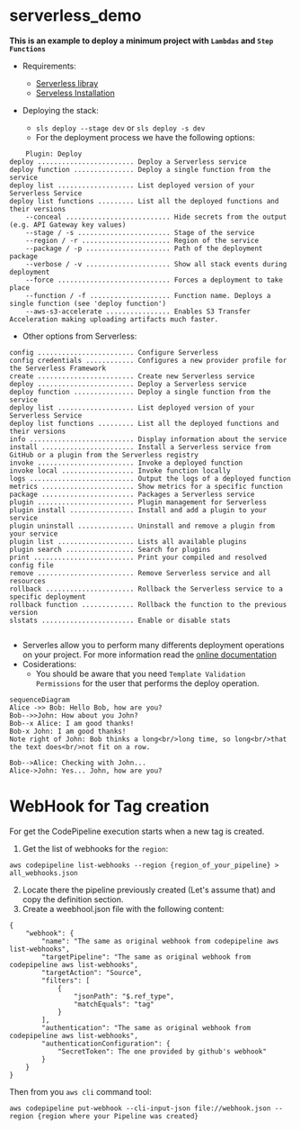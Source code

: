 # serverless_demo

**This is an example to deploy a minimum project with `Lambdas` and `Step Functions`**

* Requirements:
    * [Serverless libray](https://serverless.com)
    * [Serveless Installation](https://serverless.com/framework/docs/providers/aws/guide/quick-start/)

* Deploying the stack:
    * ``` sls deploy --stage dev ``` or ```sls deploy -s dev ``` 
    * For the deployment process we have the following options:
```
    Plugin: Deploy
deploy ........................ Deploy a Serverless service
deploy function ............... Deploy a single function from the service
deploy list ................... List deployed version of your Serverless Service
deploy list functions ......... List all the deployed functions and their versions
    --conceal .......................... Hide secrets from the output (e.g. API Gateway key values)
    --stage / -s ....................... Stage of the service
    --region / -r ...................... Region of the service
    --package / -p ..................... Path of the deployment package
    --verbose / -v ..................... Show all stack events during deployment
    --force ............................ Forces a deployment to take place
    --function / -f .................... Function name. Deploys a single function (see 'deploy function')
    --aws-s3-accelerate ................ Enables S3 Transfer Acceleration making uploading artifacts much faster.

```
* Other options from Serverless:
```
config ........................ Configure Serverless
config credentials ............ Configures a new provider profile for the Serverless Framework
create ........................ Create new Serverless service
deploy ........................ Deploy a Serverless service
deploy function ............... Deploy a single function from the service
deploy list ................... List deployed version of your Serverless Service
deploy list functions ......... List all the deployed functions and their versions
info .......................... Display information about the service
install ....................... Install a Serverless service from GitHub or a plugin from the Serverless registry
invoke ........................ Invoke a deployed function
invoke local .................. Invoke function locally
logs .......................... Output the logs of a deployed function
metrics ....................... Show metrics for a specific function
package ....................... Packages a Serverless service
plugin ........................ Plugin management for Serverless
plugin install ................ Install and add a plugin to your service
plugin uninstall .............. Uninstall and remove a plugin from your service
plugin list ................... Lists all available plugins
plugin search ................. Search for plugins
print ......................... Print your compiled and resolved config file
remove ........................ Remove Serverless service and all resources
rollback ...................... Rollback the Serverless service to a specific deployment
rollback function ............. Rollback the function to the previous version
slstats ....................... Enable or disable stats


```

* Serverles allow you to perform many differents deployment operations on your project. 
For more information read the [online documentation](https://serverless.com/framework/docs/providers/aws/guide/) 
* Cosiderations:
    * You should be aware that you need `Template Validation Permissions` for the user that performs the deploy operation.

```mermaid
sequenceDiagram
Alice ->> Bob: Hello Bob, how are you?
Bob-->>John: How about you John?
Bob--x Alice: I am good thanks!
Bob-x John: I am good thanks!
Note right of John: Bob thinks a long<br/>long time, so long<br/>that the text does<br/>not fit on a row.

Bob-->Alice: Checking with John...
Alice->John: Yes... John, how are you?
```


# WebHook for Tag creation
For get the CodePipeline execution starts when a new tag is created.
1) Get the list of webhooks for the `region`:
```
aws codepipeline list-webhooks --region {region_of_your_pipeline} > all_webhooks.json
```
2) Locate there the pipeline previously created (Let's assume that)
and copy the definition section.
3) Create a weebhool.json file with the following content:
```
{
    "webhook": {
        "name": "The same as original webhook from codepipeline aws list-webhooks",
        "targetPipeline": "The same as original webhook from codepipeline aws list-webhooks",
        "targetAction": "Source",
        "filters": [
            {
                "jsonPath": "$.ref_type",
                "matchEquals": "tag"
            }
        ],
        "authentication": "The same as original webhook from codepipeline aws list-webhooks",
        "authenticationConfiguration": {
            "SecretToken": The one provided by github's webhook"
        }
    }
}
```

Then from you `aws cli` command tool:
```
aws codepipeline put-webhook --cli-input-json file://webhook.json --region {region where your Pipeline was created}
```